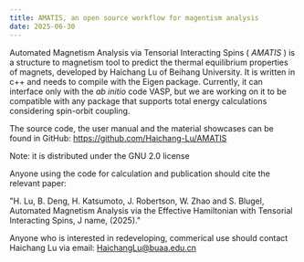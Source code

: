 ```yaml
---
title: AMATIS, an open source workflow for magentism analysis
date: 2025-06-30
---
```


<!--more-->

Automated Magnetism Analysis via Tensorial Interacting Spins ( _AMATIS_ ) is a structure to magnetism tool to predict the thermal equilibrium properties of magnets, developed by Haichang Lu of Beihang University. It is written in c++ and needs to compile with the Eigen package. Currently, it can interface only with the _ab initio_ code VASP, but we are working on it to be compatible with any package that supports total energy calculations considering spin-orbit coupling. 

The source code, the user manual and the material showcases can be found in GitHub:  https://github.com/Haichang-Lu/AMATIS

Note: it is distributed under the GNU 2.0 license

Anyone using the code for calculation and publication should cite the relevant paper: 

"H. Lu, B. Deng, H. Katsumoto, J. Robertson, W. Zhao and S. Blugel, Automated Magnetism Analysis via the Effective Hamiltonian with Tensorial Interacting Spins, J name, (2025)."

Anyone who is interested in redeveloping, commerical use should contact Haichang Lu via email: HaichangLu@buaa.edu.cn